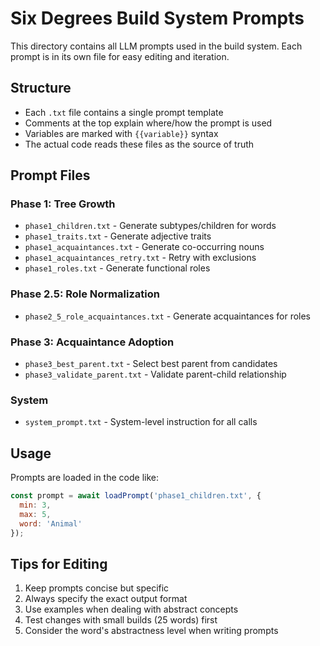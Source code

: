 # Six Degrees Build System Prompts

This directory contains all LLM prompts used in the build system. Each prompt is in its own file for easy editing and iteration.

## Structure

- Each `.txt` file contains a single prompt template
- Comments at the top explain where/how the prompt is used
- Variables are marked with `{{variable}}` syntax
- The actual code reads these files as the source of truth

## Prompt Files

### Phase 1: Tree Growth
- `phase1_children.txt` - Generate subtypes/children for words
- `phase1_traits.txt` - Generate adjective traits
- `phase1_acquaintances.txt` - Generate co-occurring nouns
- `phase1_acquaintances_retry.txt` - Retry with exclusions
- `phase1_roles.txt` - Generate functional roles

### Phase 2.5: Role Normalization
- `phase2_5_role_acquaintances.txt` - Generate acquaintances for roles

### Phase 3: Acquaintance Adoption
- `phase3_best_parent.txt` - Select best parent from candidates
- `phase3_validate_parent.txt` - Validate parent-child relationship

### System
- `system_prompt.txt` - System-level instruction for all calls

## Usage

Prompts are loaded in the code like:
```javascript
const prompt = await loadPrompt('phase1_children.txt', {
  min: 3,
  max: 5,
  word: 'Animal'
});
```

## Tips for Editing

1. Keep prompts concise but specific
2. Always specify the exact output format
3. Use examples when dealing with abstract concepts
4. Test changes with small builds (25 words) first
5. Consider the word's abstractness level when writing prompts